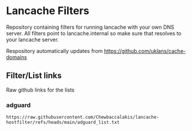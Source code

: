 # Lancache Filters
Repository containing filters for running lancache with your own DNS server. All filters point to lancache.internal so make sure that resolves to your lancache server.

Respository automatically updates from https://github.com/uklans/cache-domains

## Filter/List links
Raw github links for the lists

### adguard
```
https://raw.githubusercontent.com/Chewbaccalakis/lancache-hostfilter/refs/heads/main/adguard_list.txt
```
